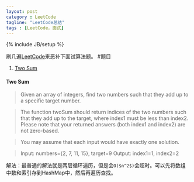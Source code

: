 ```yaml
---
layout: post
category : LeetCode
tagline: "LeetCode总结"
tags : [LeetCode，面试]
---
```

{% include JB/setup %}

刷几遍[LeetCode](https://oj.leetcode.com/problems/)来恶补下面试算法题。
#题目
1. [Two Sum](#TwoSum)




<h4 id="TwoSum">Two Sum</h4>

>Given an array of integers, find two numbers such that they add up to a specific target number.

>The function twoSum should return indices of the two numbers such that they add up to the target, where index1 must be less than index2. Please note that your returned answers (both index1 and index2) are not zero-based.

>You may assume that each input would have exactly one solution.

>Input: numbers={2, 7, 11, 15}, target=9
Output: index1=1, index2=2 

解法：最普通的解法就是两层循环遍历，但是会`O($n^2$)`会超时。可以先将数组中数和索引存到HashMap中，然后再遍历查找。




























